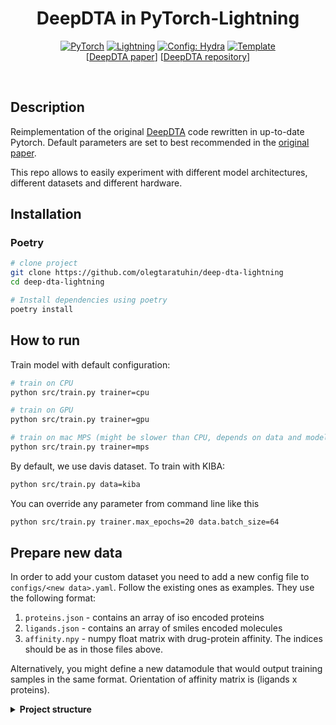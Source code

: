 <div align="center">

# DeepDTA in PyTorch-Lightning

<a href="https://pytorch.org/get-started/locally/"><img alt="PyTorch" src="https://img.shields.io/badge/PyTorch-ee4c2c?logo=pytorch&logoColor=white"></a>
<a href="https://pytorchlightning.ai/"><img alt="Lightning" src="https://img.shields.io/badge/-Lightning-792ee5?logo=pytorchlightning&logoColor=white"></a>
<a href="https://hydra.cc/"><img alt="Config: Hydra" src="https://img.shields.io/badge/Config-Hydra-89b8cd"></a>
<a href="https://github.com/ashleve/lightning-hydra-template"><img alt="Template" src="https://img.shields.io/badge/-Lightning--Hydra--Template-017F2F?style=flat&logo=github&labelColor=gray"></a><br>
\[[DeepDTA paper](https://academic.oup.com/bioinformatics/article/34/17/i821/5093245)\]
\[[DeepDTA repository](https://github.com/hkmztrk/DeepDTA)\]

</div>

<br>

## Description

Reimplementation of the original [DeepDTA](https://github.com/hkmztrk/DeepDTA) code rewritten in up-to-date Pytorch.
Default parameters are set to best recommended in the [original paper](https://academic.oup.com/bioinformatics/article/34/17/i821/5093245).

This repo allows to easily experiment with different model architectures, different datasets and different hardware.

## Installation

### Poetry

```bash
# clone project
git clone https://github.com/olegtaratuhin/deep-dta-lightning
cd deep-dta-lightning

# Install dependencies using poetry
poetry install
```

## How to run

Train model with default configuration:

```bash
# train on CPU
python src/train.py trainer=cpu

# train on GPU
python src/train.py trainer=gpu

# train on mac MPS (might be slower than CPU, depends on data and model sizes)
python src/train.py trainer=mps
```

By default, we use davis dataset. To train with KIBA:

```bash
python src/train.py data=kiba
```

You can override any parameter from command line like this

```bash
python src/train.py trainer.max_epochs=20 data.batch_size=64
```

## Prepare new data

In order to add your custom dataset you need to add a new config file to `configs/<new data>.yaml`.
Follow the existing ones as examples. They use the following format:

1. `proteins.json` - contains an array of iso encoded proteins
2. `ligands.json` - contains an array of smiles encoded molecules
3. `affinity.npy` - numpy float matrix with drug-protein affinity. The indices should be as in those files above.

Alternatively, you might define a new datamodule that would output training samples in the same format.
Orientation of affinity matrix is (ligands x proteins).

<details>
<summary><b>Project structure</b></summary>

## Project Structure

The directory structure follows the template:

```
├── .github                   <- Github Actions workflows
│
├── configs                   <- Hydra configs
│   ├── callbacks                <- Callbacks configs
│   ├── data                     <- Data configs
│   ├── debug                    <- Debugging configs
│   ├── experiment               <- Experiment configs
│   ├── extras                   <- Extra utilities configs
│   ├── hparams_search           <- Hyperparameter search configs
│   ├── hydra                    <- Hydra configs
│   ├── local                    <- Local configs
│   ├── logger                   <- Logger configs
│   ├── model                    <- Model configs
│   ├── paths                    <- Project paths configs
│   ├── trainer                  <- Trainer configs
│   │
│   ├── eval.yaml             <- Main config for evaluation
│   └── train.yaml            <- Main config for training
│
├── data                   <- Project data
│
├── logs                   <- Logs generated by hydra and lightning loggers
│
├── notebooks              <- Jupyter notebooks. Naming convention is a number (for ordering),
│                             the creator's initials, and a short `-` delimited description,
│                             e.g. `1.0-jqp-initial-data-exploration.ipynb`.
│
├── scripts                <- Shell scripts
│
├── src                    <- Source code
│   ├── data                     <- Data scripts
│   ├── models                   <- Model scripts
│   ├── utils                    <- Utility scripts
│   │
│   ├── eval.py                  <- Run evaluation
│   └── train.py                 <- Run training
│
├── tests                  <- Tests of any kind
│
├── .env.example              <- Example of file for storing private environment variables
├── .gitignore                <- List of files ignored by git
├── .pre-commit-config.yaml   <- Configuration of pre-commit hooks for code formatting
├── .project-root             <- File for inferring the position of project root directory
├── environment.yaml          <- File for installing conda environment
├── Makefile                  <- Makefile with commands like `make train` or `make test`
├── pyproject.toml            <- Configuration options for testing and linting
├── requirements.txt          <- File for installing python dependencies
├── setup.py                  <- File for installing project as a package
└── README.md
```

</details>
